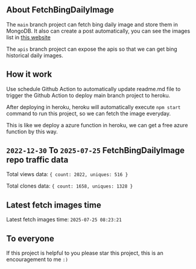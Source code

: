 ## About FetchBingDailyImage

The `main` branch project can fetch bing daily image and store them in MongoDB.
It also can create a post automatically, you can see the images list in [this website](https://oursalbum.netlify.app)

The `apis` branch project can expose the apis so that we can get bing historical daily images.

## How it work

Use schedule Github Action to automatically update readme.md file to trigger the Github Action to deploy main branch project to heroku.

After deploying in heroku, heroku will automatically execute `npm start` command to run this project, so we can fetch the image everyday.

This is like we deploy a azure function in heroku, we can get a free azure function by this way.

## `2022-12-30` To `2025-07-25` FetchBingDailyImage repo traffic data

Total views data: `{ count: 2022, uniques: 516 }`

Total clones data: `{ count: 1658, uniques: 1328 }`

## Latest fetch images time

Latest fetch images time: `2025-07-25 08:23:21`

## To everyone

If this project is helpful to you please star this project, this is an encouragement to me `:)`



